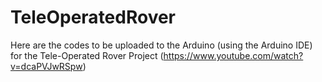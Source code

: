 # TeleOperatedRover
Here are the codes to be uploaded to the Arduino (using the Arduino IDE) for the Tele-Operated Rover Project (https://www.youtube.com/watch?v=dcaPVJwRSpw)
